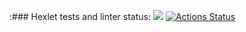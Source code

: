 :### Hexlet tests and linter status:
<a href="https://codeclimate.com/github/AlexandrSperansky/frontend-project-44/maintainability"><img src="https://api.codeclimate.com/v1/badges/b7bba25769318a4d3405/maintainability" /></a>
[![Actions Status](https://github.com/AlexandrSperansky/frontend-project-44/workflows/hexlet-check/badge.svg)](https://github.com/AlexandrSperansky/frontend-project-44/actions)
